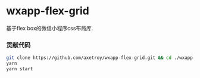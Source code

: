 # wxapp-flex-grid

基于flex box的微信小程序css布局库.

### 贡献代码

```bash
git clone https://github.com/axetroy/wxapp-flex-grid.git && cd ./wxapp-flex-grid
yarn
yarn start
```